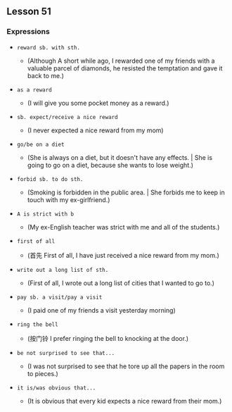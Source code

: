 ## Lesson 51

### Expressions

- `reward sb. with sth.`
  - (Although A short while ago, I rewarded one of my friends with a valuable parcel of diamonds, he resisted the temptation and gave it back to me.)

- `as a reward`
  - (I will give you some pocket money as a reward.)

- `sb. expect/receive a nice reward`
  - (I never expected a nice reward from my mom)

- `go/be on a diet`
  - (She is always on a diet, but it doesn't have any effects. | She is going to go on a diet, because she wants to lose weight.)

- `forbid sb. to do sth.`
  - (Smoking is forbidden in the public area. | She forbids me to keep in touch with my ex-girlfriend.)

- `A is strict with b`
  - (My ex-English teacher was strict with me and all of the students.)

- `first of all`
  - (首先 First of all, I have just received a nice reward from my mom.)

- `write out a long list of sth.`
  - (First of all, I wrote out a long list of cities that I wanted to go to.)

- `pay sb. a visit/pay a visit`
  - (I paid one of my friends a visit yesterday morning)

- `ring the bell`
  - (按门铃 I prefer ringing the bell to knocking at the door.)

- `be not surprised to see that...`
  - (I was not surprised to see that he tore up all the papers in the room to pieces.)

- `it is/was obvious that...`
  - (It is obvious that every kid expects a nice reward from their mom.)